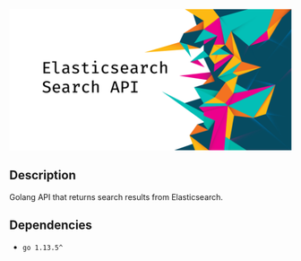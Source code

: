![Elasticsearch Search API](docs/img/elastic-search-api.png)
## Description

Golang API that returns search results from Elasticsearch.

## Dependencies

- `go 1.13.5^`

